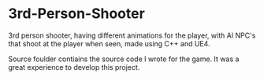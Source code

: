 # 3rd-Person-Shooter
3rd person shooter, having different animations for the player, 
with AI NPC's that shoot at the player when seen, made using C++ and UE4.

Source foulder contiains the source code I wrote for the game.
It was a great experience to develop this project.
